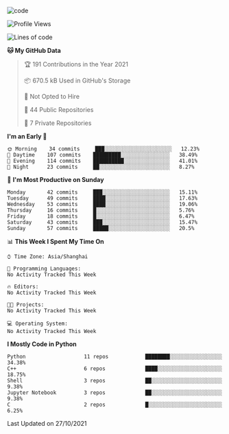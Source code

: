 
<!--
**liuyaanng/liuyaanng** is a ✨ _special_ ✨ repository because its `README.md` (this file) appears on your GitHub profile.

Here are some ideas to get you started:

- 🔭 I’m currently working on ...
- 🌱 I’m currently learning ...
- 👯 I’m looking to collaborate on ...
- 🤔 I’m looking for help with ...
- 💬 Ask me about ...
- 📫 How to reach me: ...
- 😄 Pronouns: ...
- ⚡ Fun fact: ...
-->


![code](https://cdn.jsdelivr.net/gh/liuyaanng/liuyaanng@1.0/code.gif) 

<!--START_SECTION:waka-->
![Profile Views](http://img.shields.io/badge/Profile%20Views-0-blue)

![Lines of code](https://img.shields.io/badge/From%20Hello%20World%20I%27ve%20Written-5.3%20million%20lines%20of%20code-blue)

**🐱 My GitHub Data** 

> 🏆 191 Contributions in the Year 2021
 > 
> 📦 670.5 kB Used in GitHub's Storage 
 > 
> 🚫 Not Opted to Hire
 > 
> 📜 44 Public Repositories 
 > 
> 🔑 7 Private Repositories  
 > 
**I'm an Early 🐤** 

```text
🌞 Morning    34 commits     ███░░░░░░░░░░░░░░░░░░░░░░   12.23% 
🌆 Daytime    107 commits    █████████░░░░░░░░░░░░░░░░   38.49% 
🌃 Evening    114 commits    ██████████░░░░░░░░░░░░░░░   41.01% 
🌙 Night      23 commits     ██░░░░░░░░░░░░░░░░░░░░░░░   8.27%

```
📅 **I'm Most Productive on Sunday** 

```text
Monday       42 commits     ███░░░░░░░░░░░░░░░░░░░░░░   15.11% 
Tuesday      49 commits     ████░░░░░░░░░░░░░░░░░░░░░   17.63% 
Wednesday    53 commits     ████░░░░░░░░░░░░░░░░░░░░░   19.06% 
Thursday     16 commits     █░░░░░░░░░░░░░░░░░░░░░░░░   5.76% 
Friday       18 commits     █░░░░░░░░░░░░░░░░░░░░░░░░   6.47% 
Saturday     43 commits     ███░░░░░░░░░░░░░░░░░░░░░░   15.47% 
Sunday       57 commits     █████░░░░░░░░░░░░░░░░░░░░   20.5%

```


📊 **This Week I Spent My Time On** 

```text
⌚︎ Time Zone: Asia/Shanghai

💬 Programming Languages: 
No Activity Tracked This Week

🔥 Editors: 
No Activity Tracked This Week

🐱‍💻 Projects: 
No Activity Tracked This Week

💻 Operating System: 
No Activity Tracked This Week

```

**I Mostly Code in Python** 

```text
Python                   11 repos            ████████░░░░░░░░░░░░░░░░░   34.38% 
C++                      6 repos             ████░░░░░░░░░░░░░░░░░░░░░   18.75% 
Shell                    3 repos             ██░░░░░░░░░░░░░░░░░░░░░░░   9.38% 
Jupyter Notebook         3 repos             ██░░░░░░░░░░░░░░░░░░░░░░░   9.38% 
C                        2 repos             █░░░░░░░░░░░░░░░░░░░░░░░░   6.25%

```



 Last Updated on 27/10/2021
<!--END_SECTION:waka-->
